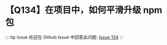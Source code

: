 # 【Q134】在项目中，如何平滑升级 npm 包


::: tip Issue
欢迎在 Gtihub Issue 中回答此问题: [Issue 134](https://github.com/kangyana/daily-question/issues/134)
:::

